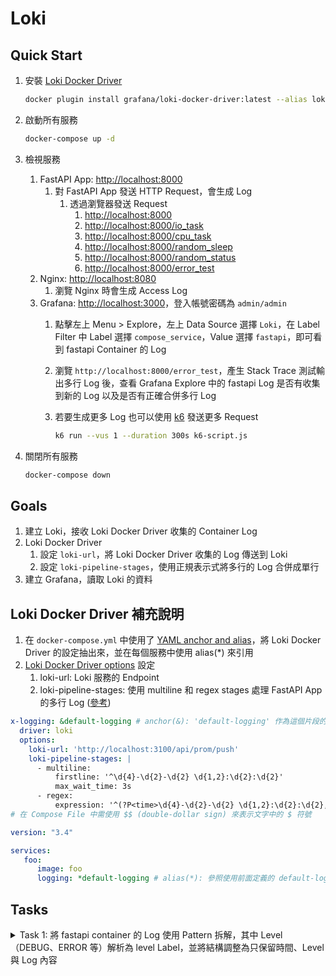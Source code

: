# Loki

## Quick Start

1. 安裝 [Loki Docker Driver](https://grafana.com/docs/loki/latest/clients/docker-driver/)

    ```bash
    docker plugin install grafana/loki-docker-driver:latest --alias loki --grant-all-permissions
    ```

2. 啟動所有服務

    ```bash
    docker-compose up -d
    ```

3. 檢視服務
   1. FastAPI App: [http://localhost:8000](http://localhost:8000)
      1. 對 FastAPI App 發送 HTTP Request，會生成 Log
         1. 透過瀏覽器發送 Request
            1. [http://localhost:8000](http://localhost:8000)
            2. [http://localhost:8000/io_task](http://localhost:8000/io_task)
            3. [http://localhost:8000/cpu_task](http://localhost:8000/cpu_task)
            4. [http://localhost:8000/random_sleep](http://localhost:8000/random_sleep)
            5. [http://localhost:8000/random_status](http://localhost:8000/random_status)
            6. [http://localhost:8000/error_test](http://localhost:8000/error_test)
   2. Nginx: [http://localhost:8080](http://localhost:8080)
      1. 瀏覽 Nginx 時會生成 Access Log
   3. Grafana: [http://localhost:3000](http://localhost:3000)，登入帳號密碼為 `admin/admin`
      1. 點擊左上 Menu > Explore，左上 Data Source 選擇 `Loki`，在 Label Filter 中 Label 選擇 `compose_service`，Value 選擇 `fastapi`，即可看到 fastapi Container 的 Log
      2. 瀏覽 `http://localhost:8000/error_test`，產生 Stack Trace 測試輸出多行 Log 後，查看 Grafana Explore 中的 fastapi Log 是否有收集到新的 Log 以及是否有正確合併多行 Log
      3. 若要生成更多 Log 也可以使用 [k6](https://k6.io/) 發送更多 Request

            ```bash
            k6 run --vus 1 --duration 300s k6-script.js
            ```
      
4. 關閉所有服務

    ```bash
    docker-compose down
    ```

## Goals

1. 建立 Loki，接收 Loki Docker Driver 收集的 Container Log
2. Loki Docker Driver
   1. 設定 `loki-url`，將 Loki Docker Driver 收集的 Log 傳送到 Loki
   2. 設定 `loki-pipeline-stages`，使用正規表示式將多行的 Log 合併成單行
3. 建立 Grafana，讀取 Loki 的資料

## Loki Docker Driver 補充說明

1. 在 `docker-compose.yml` 中使用了 [YAML anchor and alias](https://support.atlassian.com/bitbucket-cloud/docs/yaml-anchors/)，將 Loki Docker Driver 的設定抽出來，並在每個服務中使用 alias(*) 來引用
2. [Loki Docker Driver options](https://grafana.com/docs/loki/latest/clients/docker-driver/configuration/) 設定
   1. loki-url: Loki 服務的 Endpoint
   2. loki-pipeline-stages: 使用 multiline 和 regex stages 處理 FastAPI App 的多行 Log ([參考](https://grafana.com/docs/loki/latest/send-data/promtail/stages/multiline/))

```yaml
x-logging: &default-logging # anchor(&): 'default-logging' 作為這個片段的名稱
  driver: loki
  options:
    loki-url: 'http://localhost:3100/api/prom/push'
    loki-pipeline-stages: |
      - multiline:
          firstline: '^\d{4}-\d{2}-\d{2} \d{1,2}:\d{2}:\d{2}'
          max_wait_time: 3s
      - regex:
          expression: '^(?P<time>\d{4}-\d{2}-\d{2} \d{1,2}:\d{2}:\d{2},d{3}) (?P<message>(?s:.*))$$'
# 在 Compose File 中需使用 $$ (double-dollar sign) 來表示文字中的 $ 符號

version: "3.4"

services:
   foo:
      image: foo
      logging: *default-logging # alias(*): 參照使用前面定義的 default-logging 片段
```

## Tasks

<details><summary>Task 1: 將 fastapi container 的 Log 使用 Pattern 拆解，其中 Level（DEBUG、ERROR 等）解析為 level Label，並將結構調整為只保留時間、Level 與 Log 內容</summary>

1. `{compose_service="fastapi"} | pattern "<date> <timestamp> <level> [<logger>] [<location>:<line>] - <message>" | line_format "{{.date}} {{.timestamp}} {{.level}}\t{{.message}}"`

</details>
